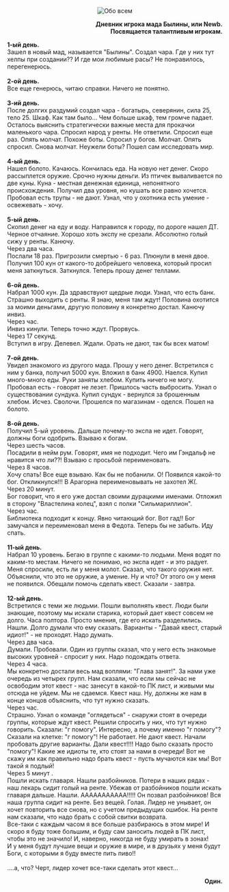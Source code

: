 &nbsp;
<p style='text-align: center'>
    <img src="/img/tit_about_all.gif" alt='Обо всем' />
</p>

<div align="right"><b>Дневник игрока мада Былины, или Newb. 
<br>Посвящается талантливым игрокам.</b>
</div>

<p><b>1-ый день.</b>
<br>Зашел в новый мад, называется "Былины". Создал чара. Где у них тут хелпы при создании?? И где мои любимые расы? Не понравилось, перегенерюсь.
<br><br><b>2-ой день.</b>
<br>Все еще генерюсь, читаю справки. Ничего не понятно.
<br><br><b>3-ий день.</b>
<br>После долгих раздумий создал чара - богатырь, северянин, сила 25, тело 25. Шкаф. Как там было… Чем больше шкаф, тем громче падает. Осталось выяснить стратегически важные места для прокачки маленького чара. Спросил народ у ренты. Не ответили. Спросил еще раз. Опять молчат. Похоже боты. Спросил у богов. Молчат. Опять спросил. Снова молчат. Неужели боты? Пошел сам исследовать мир.
<br><br><b>4-ый день.</b>
<br>Нашел болото. Качаюсь. Кончилась еда. На новую нет денег. Скоро рассыплется оружие. Срочно нужны деньги. Из птичек вываливается по две куны. Куна - местная денежная единица, непонятного происхождения. Получил два уровня, но кушать все равно хочется. Пробовал есть трупы - не дают. Узнал, что у охотника есть умение - освежевать - хочу.
<br><br><b>5-ый день.</b>
<br>Скопил денег на еду и воду. Направился к городу, по дороге нашел ДТ. Черное отчаяние. Хорошо хоть экспу не срезали. Абсолютно голый сижу у ренты. Канючу. 
<br>Через два часа.
<br>Послали 18 раз. Пригрозили смертью - 6 раз. Плюнули в меня двое. Получил 100 кун от какого-то добрейшего человека, который просил меня заткнуться. Заткнулся. Теперь прошу денег теллами.
<br><br><b>6-ой день.</b>
<br>Набрал 1000 кун. Да здравствуют щедрые люди. Узнал, что есть банк. Страшно выходить с ренты. Я знаю, меня там ждут! Половина охотится за моими деньгами, другую половину я конкретно достал. Канючу инвиз. 
<br>Через час.
<br>Инвиз кинули. Теперь точно ждут. Прорвусь. 
<br>Через 17 секунд.
<br>Вступил в игру. Делевел. Ждали. Орать не дают, так бы всех матом!
<br><br><b>7-ой день.</b>
<br>Увидел знакомого из другого мада. Прошу у него денег. Встретился с ним у банка, получил 5000 кун. Вложил в банк 4900. Наелся. Купил много-много еды. Руки заняты хлебом. Купить ничего не могу. Пробовал есть - говорят не лезет. Пришлось часть выбросить. Узнал о существовании сундука. Купил сундук - вернулся за брошенным хлебом. Исчез. Сволочи. Прошелся по магазинам - оделся. Пошел на болото. 
<br><br><b>8-ой день.</b>
<br>Получил 5-ый уровень. Дальше почему-то экспа не идет. Говорят, должны боги одобрить. Взываю к богам.
<br>Через шесть часов.
<br>Посадили в нейм рум. Говорят, имя не подходит. Чего им Гэндальф не нравится что ли??!  Взываю с просьбой переименовать. 
<br>Через 8 часов.
<br>Хочу спать! Все еще взываю. Как бы не побанили. О! Появился какой-то бог. Откликнулся!!! В Арагорна переименовывать не захотел Ж(. 
<br>Через 20 минут.
<br>Бог говорит, что я его уже достал своими дурацкими именами. Отложил в сторону "Властелина колец", взял с полки "Сильмариллион".
<br>Через час.
<br>Библиотека подходит к концу. Явно читающий бог. Вот гад!! Бог замучался и переименовал меня в Федота. Теперь бы не забыть. Иду спать.
<br><br><b>11-ый день.</b>
<br>Набрал 10 уровень. Бегаю в группе с какими-то людьми. Меня водят по каким-то местам. Ничего не понимаю, но экспа идет - и это радует. Меня спросили, есть ли у меня молот. Сказал, что такого оружия нет. Объяснили, что это не оружие, а умение. Ну и что? От этого он у меня не появился. Обещали помочь сделать квест. Сказали - завтра.   
<br><br><b>12-ый день.</b>
<br>Встретился с теми же людьми. Пошли выполнять квест. Люди были знающие, поэтому мы искали старика, который дает квест совсем не долго. Часа полтора. Просто мнения, где его искать разделились. Нашли. Долго думали что ему сказать. Варианты - "Давай квест, старый идиот!" - не проходят. Надо думать. 
<br>Через два часа.
<br>Думали. Пробовали. Один из группы сказал, что у него есть знакомые высоких уровней - спросит у них. Надо подождать ответа.
<br>Через 4 часа. 
<br>Мы конкретно достали весь мад воплями: "Глава занят!". За нами уже очередь из четырех групп. Нам сказали, что если мы сейчас не освободим этот квест - нас занесут в какой-то ПК лист, и живыми мы отсюда не уйдем. Мы не сдаемся. Квест наш. Ну, должны же нам в конце концов объяснить, что тут нужно сказать.
<br>Через час.
<br>Страшно. Узнал о команде "оглядеться" - снаружи стоят в очереди группы, которые ждут квест. Решили спросить у них, что тут нужно говорить. Сказали: "г помогу". Интересно, а почему именно "г помогу"?  Сказали на клетке: "г помогу"! Не работает. Не дают квест. Начали пробовать другие варианты. Дали квест!!!! Надо было сказать просто "помогу"! Какие же идиоты те, кто стоят за нами в очереди! Вот не скажу им как правильно надо брать квест - пусть мучаются как мы! Вот такой я подлый!
<br>Через 5 минут .
<br>Пошли искать главаря. Нашли разбойников. Потери в наших рядах - наш лекарь сидит голый на ренте. Убежав от разбойников пошли искать главаря дальше. Нашли. ААААААААААА!!!!! Он позвал разбойников! Вся наша группа сидит  на ренте.  Без вещей. Голая. Лидер не унывает, он хочет повторить все снова, но с учетом предыдущих ошибок. На ренте нам сказали, что надо брать с собой свитки возврата.
<br>Все-таки с каждым часом я все больше разбираюсь в этом мире! И скоро я буду тоже большим, и буду сам заносить людей в ПК лист, чтобы это не значило! И, наверно, никогда не буду умирать в зонах!
<br>И у меня будут лучшие вещи и оружие в мире, и в друзьях у меня будут Боги, с которыми я буду вместе пить пиво!!
<br><br>….а, что? Черт, лидер хочет все-таки сделать этот квест… 
</p>

<div align="right"><b>Один.</b></div>
